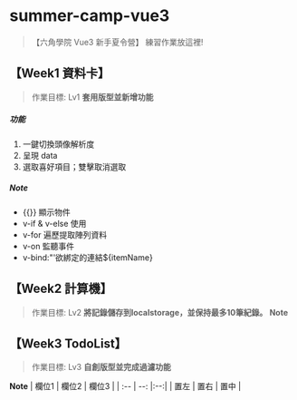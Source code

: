 # summer-camp-vue3

>【六角學院 Vue3 新手夏令營】 練習作業放這裡!

## 【Week1 資料卡】  
> 作業目標: Lv1 **套用版型並新增功能**
##### **功能**
1. 一鍵切換頭像解析度
2. 呈現 data
3. 選取喜好項目；雙擊取消選取

##### **Note**
- {{}} 顯示物件
- v-if & v-else 使用
- v-for 遍歷提取陣列資料
- v-on 監聽事件
- v-bind:"'欲綁定的連結${itemName}

## 【Week2 計算機】

> 作業目標: Lv2 **將記錄儲存到localstorage，並保持最多10筆紀錄。**
**Note**

## 【Week3 TodoList】

> 作業目標: Lv3 **自創版型並完成過濾功能**

**Note**
| 欄位1 | 欄位2 | 欄位3 |
| :-- | --: |:--:|
| 置左  | 置右 | 置中 |
